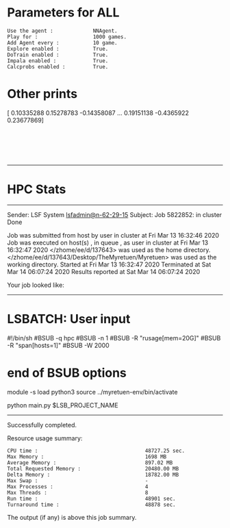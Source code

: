 # Parameters for ALL

    Use the agent :             NNAgent.
    Play for :                  1000 games.
    Add Agent every :           10 game.
    Explore enabled :           True.
    DoTrain enabled :           True.
    Impala enabled :            True.
    Calcprobs enabled :         True.

# Other prints

[ 0.10335288  0.15278783 -0.14358087 ...  0.19151138 -0.4365922
  0.23677869]

 <br /> 
 <br /> 
 <br /> 
 <br />

---------------------------------------------------------------------------------------------------------------------

# HPC Stats


------------------------------------------------------------
Sender: LSF System <lsfadmin@n-62-29-15>
Subject: Job 5822852: <NNAgent2ALL> in cluster <dcc> Done

Job <NNAgent2ALL> was submitted from host <n-62-30-7> by user <s183905> in cluster <dcc> at Fri Mar 13 16:32:46 2020
Job was executed on host(s) <n-62-29-15>, in queue <hpc>, as user <s183905> in cluster <dcc> at Fri Mar 13 16:32:47 2020
</zhome/ee/d/137643> was used as the home directory.
</zhome/ee/d/137643/Desktop/TheMyretuen/Myretuen> was used as the working directory.
Started at Fri Mar 13 16:32:47 2020
Terminated at Sat Mar 14 06:07:24 2020
Results reported at Sat Mar 14 06:07:24 2020

Your job looked like:

------------------------------------------------------------
# LSBATCH: User input
#!/bin/sh
#BSUB -q hpc
#BSUB -n 1
#BSUB -R "rusage[mem=20G]"
#BSUB -R "span[hosts=1]"
#BSUB -W 2000
# end of BSUB options

module -s load python3
source ../myretuen-env/bin/activate

python main.py $LSB_PROJECT_NAME


------------------------------------------------------------

Successfully completed.

Resource usage summary:

    CPU time :                                   48727.25 sec.
    Max Memory :                                 1698 MB
    Average Memory :                             897.02 MB
    Total Requested Memory :                     20480.00 MB
    Delta Memory :                               18782.00 MB
    Max Swap :                                   -
    Max Processes :                              4
    Max Threads :                                8
    Run time :                                   48901 sec.
    Turnaround time :                            48878 sec.

The output (if any) is above this job summary.

